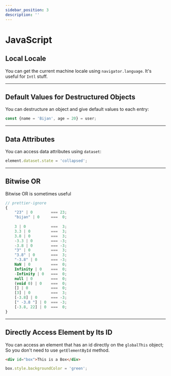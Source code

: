 ```yaml
---
sidebar_position: 3
description: ''
---
```


# JavaScript

## Local Locale

You can get the current machine locale using `navigator.language`.
It's useful for `Intl` stuff.

---

## Default Values for Destructured Objects

You can destructure an object and give default values to each entry:

```javascript
const {name = 'Bijan', age = 20} = user;
```

---

## Data Attributes

You can access data attributes using `dataset`:

```javascript
element.dataset.state = 'collapsed';
```

---

## Bitwise OR

Bitwise OR is sometimes useful

```javascript
// prettier-ignore
{
    "23" | 0        === 23;
    "bijan" | 0     ===  0;
    
    3 | 0           ===  3;
    3.3 | 0         ===  3;
    3.8 | 0         ===  3;
    -3.3 | 0        === -3;
    -3.8 | 0        === -3;
    "3" | 0         ===  3;
    "3.8" | 0       ===  3;
    "-3.8" | 0      === -3;
    NaN | 0         ===  0;
    Infinity | 0    ===  0;
    -Infinity | 0   ===  0;
    null | 0        ===  0;
    (void 0) | 0    ===  0;
    [] | 0          ===  0;
    [3] | 0         ===  3;
    [-3.8] | 0      === -3;
    [" -3.8 "] | 0  === -3;
    [-3.8, 22] | 0  ===  0;
}
```

---

## Directly Access Element by Its ID

You can access an element that has an id directly on the `globalThis` object;
So you don't need to use `getElementById` method.

```html
<div id="box">This is a Box</div>
```

```javascript
box.style.backgroundColor = 'green';
```
